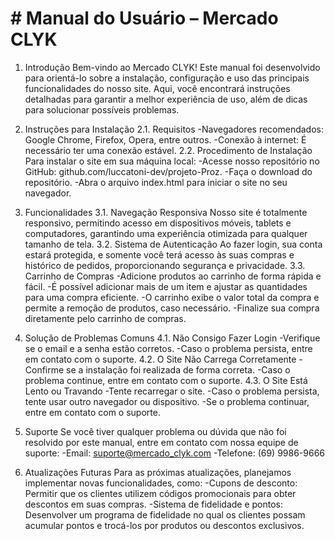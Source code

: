 # # Manual do Usuário – Mercado CLYK

1. Introdução
Bem-vindo ao Mercado CLYK! Este manual foi desenvolvido para orientá-lo sobre a instalação, configuração e uso das principais funcionalidades do nosso site. Aqui, você encontrará instruções detalhadas para garantir a melhor experiência de uso, além de dicas para solucionar possíveis problemas.

2. Instruções para Instalação
2.1. Requisitos
-Navegadores recomendados: Google Chrome, Firefox, Opera, entre outros.
-Conexão à internet: É necessário ter uma conexão estável.
2.2. Procedimento de Instalação
Para instalar o site em sua máquina local:
-Acesse nosso repositório no GitHub: github.com/luccatoni-dev/projeto-Proz.
-Faça o download do repositório.
-Abra o arquivo index.html para iniciar o site no seu navegador.

3. Funcionalidades
3.1. Navegação Responsiva
Nosso site é totalmente responsivo, permitindo acesso em dispositivos móveis, tablets e computadores, garantindo uma experiência otimizada para qualquer tamanho de tela.
3.2. Sistema de Autenticação
Ao fazer login, sua conta estará protegida, e somente você terá acesso às suas compras e histórico de pedidos, proporcionando segurança e privacidade.
3.3. Carrinho de Compras
-Adicione produtos ao carrinho de forma rápida e fácil.
-É possível adicionar mais de um item e ajustar as quantidades para uma compra eficiente.
-O carrinho exibe o valor total da compra e permite a remoção de produtos, caso necessário.
-Finalize sua compra diretamente pelo carrinho de compras.

4. Solução de Problemas Comuns
4.1. Não Consigo Fazer Login
-Verifique se o email e a senha estão corretos.
-Caso o problema persista, entre em contato com o suporte.
4.2. O Site Não Carrega Corretamente
-Confirme se a instalação foi realizada de forma correta.
-Caso o problema continue, entre em contato com o suporte.
4.3. O Site Está Lento ou Travando
-Tente recarregar o site.
-Caso o problema persista, tente usar outro navegador ou dispositivo.
-Se o problema continuar, entre em contato com o suporte.

5. Suporte
Se você tiver qualquer problema ou dúvida que não foi resolvido por este manual, entre em contato com nossa equipe de suporte:
-Email: suporte@mercado_clyk.com
-Telefone: (69) 9986-9666

6. Atualizações Futuras
Para as próximas atualizações, planejamos implementar novas funcionalidades, como:
-Cupons de desconto: Permitir que os clientes utilizem códigos promocionais para obter descontos em suas compras.
-Sistema de fidelidade e pontos: Desenvolver um programa de fidelidade no qual os clientes possam acumular pontos e trocá-los por produtos ou descontos exclusivos.
